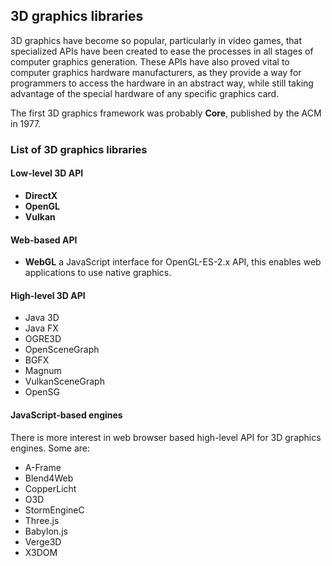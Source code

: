 ## 3D graphics libraries

3D graphics have become so popular, particularly in video games, that specialized APIs have been created to ease the processes in all stages of computer graphics generation. These APIs have also proved vital to computer graphics hardware manufacturers, as they provide a way for programmers to access the hardware in an abstract way, while still taking advantage of the special hardware of any specific graphics card.

The first 3D graphics framework was probably **Core**, published by the ACM in 1977.

### List of 3D graphics libraries


#### Low-level 3D API
- **DirectX**
- **OpenGL**
- **Vulkan**

#### Web-based API
- **WebGL**
  a JavaScript interface for OpenGL-ES-2.x API, this enables web applications to use native graphics.
  
#### High-level 3D API
- Java 3D
- Java FX
- OGRE3D
- OpenSceneGraph
- BGFX
- Magnum
- VulkanSceneGraph
- OpenSG



#### JavaScript-based engines
There is more interest in web browser based high-level API for 3D graphics engines. Some are:

- A-Frame
- Blend4Web
- CopperLicht
- O3D
- StormEngineC
- Three.js
- Babylon.js
- Verge3D
- X3DOM



